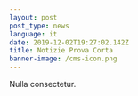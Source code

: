 ```yaml
---
layout: post
post_type: news
language: it
date: 2019-12-02T19:27:02.142Z
title: Notizie Prova Corta
banner-image: /cms-icon.png
---
```

Nulla consectetur.
